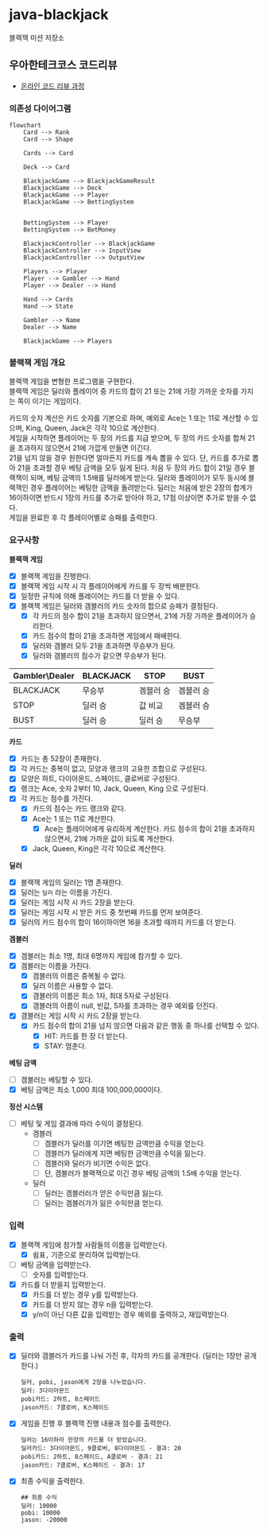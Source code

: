 # java-blackjack

블랙잭 미션 저장소

## 우아한테크코스 코드리뷰

- [온라인 코드 리뷰 과정](https://github.com/woowacourse/woowacourse-docs/blob/master/maincourse/README.md)

### 의존성 다이어그램

```mermaid
flowchart
    Card --> Rank
    Card --> Shape

    Cards --> Card

    Deck --> Card

    BlackjackGame --> BlackjackGameResult
    BlackjackGame --> Deck
    BlackjackGame --> Player
    BlackjackGame --> BettingSystem


    BettingSystem --> Player
    BettingSystem --> BetMoney

    BlackjackController --> BlackjackGame
    BlackjackController --> InputView
    BlackjackController --> OutputView

    Players --> Player
    Player --> Gambler --> Hand
    Player --> Dealer --> Hand

    Hand --> Cards
    Hand --> State

    Gambler --> Name
    Dealer --> Name

    BlackjackGame --> Players
```

### 블랙잭 게임 개요

블랙잭 게임을 변형한 프로그램을 구현한다.   
블랙잭 게임은 딜러와 플레이어 중 카드의 합이 21 또는 21에 가장 가까운 숫자를 가지는 쪽이 이기는 게임이다.

카드의 숫자 계산은 카드 숫자를 기본으로 하며, 예외로 Ace는 1 또는 11로 계산할 수 있으며, King, Queen, Jack은 각각 10으로 계산한다.  
게임을 시작하면 플레이어는 두 장의 카드를 지급 받으며, 두 장의 카드 숫자를 합쳐 21을 초과하지 않으면서 21에 가깝게 만들면 이긴다.   
21을 넘지 않을 경우 원한다면 얼마든지 카드를 계속 뽑을 수 있다.
단, 카드를 추가로 뽑아 21을 초과할 경우 베팅 금액을 모두 잃게 된다.
처음 두 장의 카드 합이 21일 경우 블랙잭이 되며, 베팅 금액의 1.5배를 딜러에게 받는다. 딜러와 플레이어가 모두 동시에 블랙잭인 경우 플레이어는 베팅한 금액을 돌려받는다.
딜러는 처음에 받은 2장의 합계가 16이하이면 반드시 1장의 카드를 추가로 받아야 하고, 17점 이상이면 추가로 받을 수 없다.  
게임을 완료한 후 각 플레이어별로 승패를 출력한다.

### 요구사항

**블랙잭 게임**

- [x] 블랙잭 게임을 진행한다.
- [x] 블랙잭 게임 시작 시 각 플레이어에게 카드를 두 장씩 배분한다.
- [x] 일정한 규칙에 의해 플레이어는 카드를 더 받을 수 있다.
- [x] 블랙잭 게임은 딜러와 갬블러의 카드 숫자의 합으로 승패가 결정된다.
    - [x] 각 카드의 점수 합이 21을 초과하지 않으면서, 21에 가장 가까운 플레이어가 승리한다.
    - [x] 카드 점수의 합이 21을 초과하면 게임에서 패배한다.
    - [x] 딜러와 갬블러 모두 21을 초과하면 무승부가 된다.
    - [x] 딜러와 갬블러의 점수가 같으면 무승부가 된다.

| Gambler\Dealer | BLACKJACK | STOP  | BUST  |
|----------------|-----------|-------|-------|
| BLACKJACK      | 무승부       | 겜블러 승 | 겜블러 승 |
| STOP           | 딜러 승      | 값 비교  | 겜블러 승 |
| BUST           | 딜러 승      | 딜러 승  | 무승부   |

**카드**

- [x] 카드는 총 52장이 존재한다.
- [x] 각 카드는 중복이 없고, 모양과 랭크의 고유한 조합으로 구성된다.
- [x] 모양은 하트, 다이아몬드, 스페이드, 클로버로 구성된다.
- [x] 랭크는 Ace, 숫자 2부터 10, Jack, Queen, King 으로 구성된다.
- [x] 각 카드는 점수를 가진다.
    - [x] 카드의 점수는 카드 랭크와 같다.
    - [x] Ace는 1 또는 11로 계산한다.
        - [x] Ace는 플레이어에게 유리하게 계산한다. 카드 점수의 합이 21을 초과하지 않으면서, 21에 가까운 값이 되도록 계산한다.
    - [x] Jack, Queen, King은 각각 10으로 계산한다.

**딜러**

- [x] 블랙잭 게임의 딜러는 1명 존재한다.
- [x] 딜러는 `딜러` 라는 이름을 가진다.
- [x] 딜러는 게임 시작 시 카드 2장을 받는다.
- [x] 딜러는 게임 시작 시 받은 카드 중 첫번째 카드를 먼저 보여준다.
- [x] 딜러의 카드 점수의 합이 16이하이면 16을 초과할 때까지 카드를 더 받는다.

**겜블러**

- [x] 겜블러는 최소 1명, 최대 6명까지 게임에 참가할 수 있다.
- [x] 겜블러는 이름을 가진다.
    - [x] 겜블러의 이름은 중복될 수 없다.
    - [x] 딜러 이름은 사용할 수 없다.
    - [x] 갬블러의 이름은 최소 1자, 최대 5자로 구성된다.
    - [x] 갬블러의 이름이 null, 빈값, 5자를 초과하는 경우 예외를 던진다.
- [x] 갬블러는 게임 시작 시 카드 2장을 받는다.
    - [x] 카드 점수의 합이 21을 넘지 않으면 다음과 같은 행동 중 하나를 선택할 수 있다.
        - [x] HIT: 카드를 한 장 더 받는다.
        - [x] STAY: 멈춘다.

**베팅 금액**

- [ ] 겜블러는 베팅할 수 있다.
- [x] 베팅 금액은 최소 1,000 최대 100,000,000이다.

**정산 시스템**

- [ ] 베팅 및 게임 결과에 따라 수익이 결정된다.
    - 겜블러
        - [ ] 겜블러가 딜러를 이기면 베팅한 금액만큼 수익을 얻는다.
        - [ ] 겜블러가 딜러에게 지면 베팅한 금액만큼 수익을 잃는다.
        - [ ] 겜블러와 딜러가 비기면 수익은 없다.
        - [ ] 단, 겜블러가 블랙잭으로 이긴 경우 베팅 금액의 1.5배 수익을 얻는다.
    - 딜러
        - [ ] 딜러는 겜블러러가 얻은 수익만큼 잃는다.
        - [ ] 딜러는 겜블러가가 잃은 수익만큼 얻는다.

### 입력

- [x] 블랙잭 게임에 참가할 사람들의 이름을 입력받는다.
    - [x] 쉼표`,` 기준으로 분리하여 입력받는다.
- [ ] 베팅 금액을 입력받는다.
    - [ ] 숫자를 입력받는다.
- [x] 카드를 더 받을지 입력받는다.
    - [x] 카드를 더 받는 경우 y를 입력받는다.
    - [x] 카드를 더 받지 않는 경우 n을 입력받는다.
    - [x] y/n이 아닌 다른 값을 입력받는 경우 예외를 출력하고, 재입력받는다.

### 출력

- [x] 딜러와 갬블러가 카드를 나눠 가진 후, 각자의 카드를 공개한다. (딜러는 1장만 공개한다.)
  ```
  딜러, pobi, jason에게 2장을 나누었습니다.
  딜러: 3다이아몬드
  pobi카드: 2하트, 8스페이드
  jason카드: 7클로버, K스페이드
  ```

- [x] 게임을 진행 후 블랙잭 진행 내용과 점수를 출력한다.
  ```
  딜러는 16이하라 한장의 카드를 더 받았습니다.
  딜러카드: 3다이아몬드, 9클로버, 8다이아몬드 - 결과: 20
  pobi카드: 2하트, 8스페이드, A클로버 - 결과: 21
  jason카드: 7클로버, K스페이드 - 결과: 17
  ```

- [x] 최종 수익을 출력한다.
  ```
  ## 최종 수익
  딜러: 10000
  pobi: 10000
  jason: -20000
  ```
